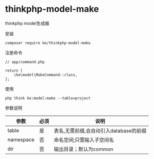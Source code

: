 # thinkphp-model-make
thinkphp model生成器

安装

```
composer require ke/thinkphp-model-make
```

注册命令
```
// app/command.php

return [
    \ke\model\MakeCommand::class,
];
```

使用
```
php think ke:model:make --table=project
```

参数说明

参数|必须|说明
---|---|---
table|是|表名,无需前缀,会自动引入database的前缀
namespace|否|命名空间;只需输入子空间名
dir|否|输出目录；默认为common
